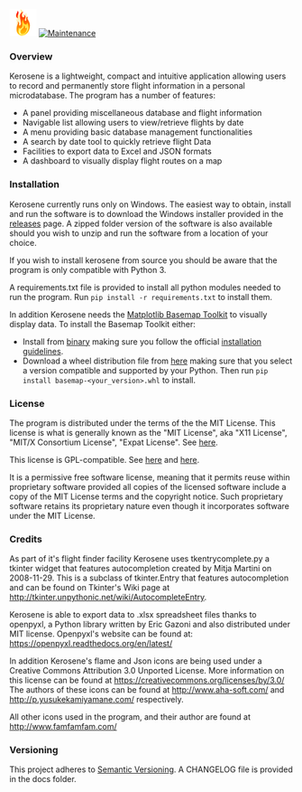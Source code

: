 ![icon](https://github.com/errantbot/kerosene/blob/master/data/icons/flame.png)
[![Maintenance](https://img.shields.io/maintenance/yes/2017.svg)]()
### Overview
Kerosene is a lightweight, compact and intuitive application allowing users to
record and permanently store flight information in a personal microdatabase.
The program has a number of features:
* A panel providing miscellaneous database and flight information
* Navigable list allowing users to view/retrieve flights by date
* A menu providing basic database management functionalities
* A search by date tool to quickly retrieve flight Data
* Facilities to export data to Excel and JSON formats
* A dashboard to visually display flight routes on a map

### Installation
Kerosene currently runs only on Windows. The easiest way to obtain, install and
run the software is to download the Windows installer provided in the [releases](https://github.com/errantbot/kerosene/releases)
page. A zipped folder version of the software is also available should you wish 
to unzip and run the software from a location of your choice.

If you wish to install kerosene from source you should be aware that the program 
is only compatible with Python 3.

A requirements.txt file is provided to install all python modules needed to 
run the program. Run
```pip install -r requirements.txt``` to install them.

In addition Kerosene needs the [Matplotlib Basemap Toolkit](http://matplotlib.org/basemap/)
to visually display data. To install the Basemap Toolkit either:
* Install from [binary](https://sourceforge.net/projects/matplotlib/files/matplotlib-toolkits/)
making sure you follow the official [installation guidelines](http://matplotlib.org/basemap/users/installing.html).
* Download a wheel distribution file from [here](http://www.lfd.uci.edu/~gohlke/pythonlibs/#basemap)
making sure that you select a version compatible and supported by your Python. 
Then run ```pip install basemap-<your_version>.whl``` to install.

### License
The program is distributed under the terms of the the MIT License.
This license is what is generally known as the "MIT License",
aka "X11 License", "MIT/X Consortium License", "Expat License".
See [here](http://opensource.org/licenses/MIT).

This license is GPL-compatible.
See [here](https://en.wikipedia.org/wiki/MIT_License) and 
[here](http://www.gnu.org/licenses/license-list.html#GPLCompatibleLicenses).

It is a permissive free software license, meaning that it permits reuse
within proprietary software provided all copies of the licensed software
include a copy of the MIT License terms and the copyright notice. Such
proprietary software retains its proprietary nature even though it
incorporates software under the MIT License.

### Credits
As part of it's flight finder facility Kerosene uses tkentrycomplete.py
a tkinter widget that features autocompletion created by Mitja Martini
on 2008-11-29. This is a subclass of tkinter.Entry that features
autocompletion and can be found on Tkinter's Wiki page at
http://tkinter.unpythonic.net/wiki/AutocompleteEntry.

Kerosene is able to export data to .xlsx spreadsheet files thanks to openpyxl,
a Python library written by Eric Gazoni and also distributed under MIT license.
Openpyxl's website can be found at: https://openpyxl.readthedocs.org/en/latest/

In addition Kerosene's flame and Json icons are being used under a Creative
Commons Attribution 3.0 Unported License. More information on this license can
be found at https://creativecommons.org/licenses/by/3.0/
The authors of these icons can be found at http://www.aha-soft.com/ and
http://p.yusukekamiyamane.com/ respectively.

All other icons used in the program, and their author are found at
http://www.famfamfam.com/

### Versioning
This project adheres to [Semantic Versioning](http://semver.org/). A CHANGELOG 
file is provided in the docs folder.